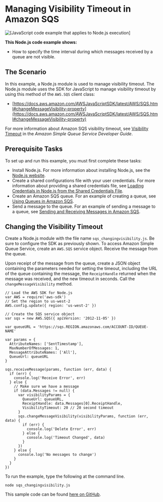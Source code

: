 # Managing Visibility Timeout in Amazon SQS<a name="sqs-examples-managing-visibility-timeout"></a>

![\[JavaScript code example that applies to Node.js execution\]](http://docs.aws.amazon.com/sdk-for-javascript/v2/developer-guide/images/nodeicon.png)

**This Node\.js code example shows:**
+ How to specify the time interval during which messages received by a queue are not visible\.

## The Scenario<a name="sqs-examples-managing-visibility-timeout-scenario"></a>

In this example, a Node\.js module is used to manage visibility timeout\. The Node\.js module uses the SDK for JavaScript to manage visibility timeout by using this method of the `AWS.SQS` client class:
+ [https://docs.aws.amazon.com/AWSJavaScriptSDK/latest/AWS/SQS.html#changeMessageVisibility-property](https://docs.aws.amazon.com/AWSJavaScriptSDK/latest/AWS/SQS.html#changeMessageVisibility-property)

For more information about Amazon SQS visibility timeout, see [Visibility Timeout](https://docs.aws.amazon.com/AWSSimpleQueueService/latest/SQSDeveloperGuide/sqs-visibility-timeout.html) in the *Amazon Simple Queue Service Developer Guide*\.

## Prerequisite Tasks<a name="sqs-examples-managing-visibility-timeout-prerequisites"></a>

To set up and run this example, you must first complete these tasks:
+ Install Node\.js\. For more information about installing Node\.js, see the [Node\.js website](https://nodejs.org)\.
+ Create a shared configurations file with your user credentials\. For more information about providing a shared credentials file, see [Loading Credentials in Node\.js from the Shared Credentials File](loading-node-credentials-shared.md)\.
+ Create an Amazon SQS queue\. For an example of creating a queue, see [Using Queues in Amazon SQS](sqs-examples-using-queues.md)\.
+ Send a message to the queue\. For an example of sending a message to a queue, see [Sending and Receiving Messages in Amazon SQS](sqs-examples-send-receive-messages.md)\.

## Changing the Visibility Timeout<a name="sqs-examples-managing-visibility-timeout-setting"></a>

Create a Node\.js module with the file name `sqs_changingvisibility.js`\. Be sure to configure the SDK as previously shown\. To access Amazon Simple Queue Service, create an `AWS.SQS` service object\. Receive the message from the queue\.

Upon receipt of the message from the queue, create a JSON object containing the parameters needed for setting the timeout, including the URL of the queue containing the message, the `ReceiptHandle` returned when the message was received, and the new timeout in seconds\. Call the `changeMessageVisibility` method\. 

```
// Load the AWS SDK for Node.js
var AWS = require('aws-sdk')
// Set the region to us-west-2
AWS.config.update({ region: 'us-west-2' })

// Create the SQS service object
var sqs = new AWS.SQS({ apiVersion: '2012-11-05' })

var queueURL = 'https://sqs.REGION.amazonaws.com/ACCOUNT-ID/QUEUE-NAME'

var params = {
  AttributeNames: ['SentTimestamp'],
  MaxNumberOfMessages: 1,
  MessageAttributeNames: ['All'],
  QueueUrl: queueURL
}

sqs.receiveMessage(params, function (err, data) {
  if (err) {
    console.log('Receive Error', err)
  } else {
    // Make sure we have a message
    if (data.Messages != null) {
      var visibilityParams = {
        QueueUrl: queueURL,
        ReceiptHandle: data.Messages[0].ReceiptHandle,
        VisibilityTimeout: 20 // 20 second timeout
      }
      sqs.changeMessageVisibility(visibilityParams, function (err, data) {
        if (err) {
          console.log('Delete Error', err)
        } else {
          console.log('Timeout Changed', data)
        }
      })
    } else {
      console.log('No messages to change')
    }
  }
})
```

To run the example, type the following at the command line\.

```
node sqs_changingvisibility.js
```

This sample code can be found [here on GitHub](https://github.com/awsdocs/aws-doc-sdk-examples/blob/master/javascript/example_code/sqs/sqs_changingvisibility.js)\.